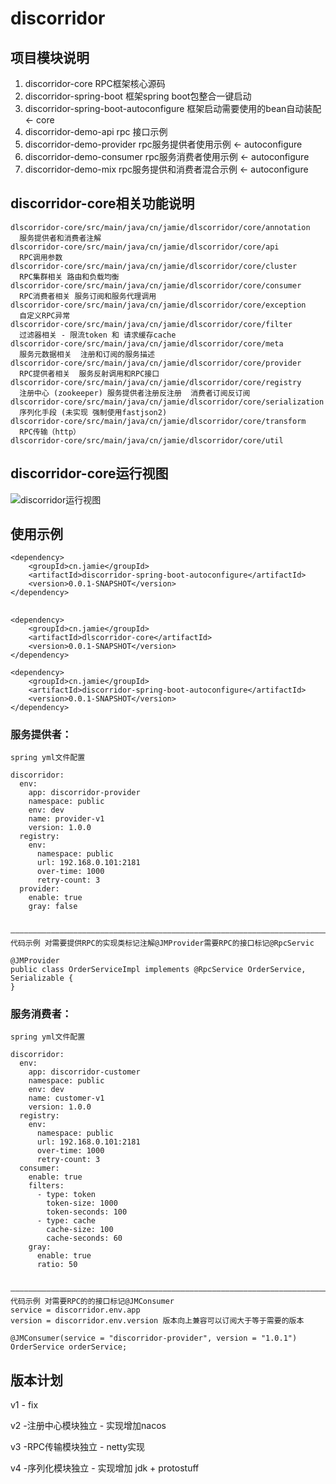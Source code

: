 # discorridor

## 项目模块说明

1. discorridor-core RPC框架核心源码
2. discorridor-spring-boot 框架spring boot包整合一键启动
3. discorridor-spring-boot-autoconfigure 框架启动需要使用的bean自动装配 <- core
4. discorridor-demo-api rpc 接口示例
5. discorridor-demo-provider rpc服务提供者使用示例 <- autoconfigure 
6. discorridor-demo-consumer rpc服务消费者使用示例 <- autoconfigure 
7. discorridor-demo-mix rpc服务提供和消费者混合示例 <- autoconfigure 
## discorridor-core相关功能说明

```plain
dlscorridor-core/src/main/java/cn/jamie/dlscorridor/core/annotation
  服务提供者和消费者注解
dlscorridor-core/src/main/java/cn/jamie/dlscorridor/core/api
  RPC调用参数
dlscorridor-core/src/main/java/cn/jamie/dlscorridor/core/cluster
  RPC集群相关 路由和负载均衡
dlscorridor-core/src/main/java/cn/jamie/dlscorridor/core/consumer
  RPC消费者相关 服务订阅和服务代理调用
dlscorridor-core/src/main/java/cn/jamie/dlscorridor/core/exception
  自定义RPC异常
dlscorridor-core/src/main/java/cn/jamie/dlscorridor/core/filter
  过滤器相关 - 限流token 和 请求缓存cache
dlscorridor-core/src/main/java/cn/jamie/dlscorridor/core/meta
  服务元数据相关  注册和订阅的服务描述
dlscorridor-core/src/main/java/cn/jamie/dlscorridor/core/provider
  RPC提供者相关  服务反射调用和RPC接口
dlscorridor-core/src/main/java/cn/jamie/dlscorridor/core/registry
  注册中心 (zookeeper) 服务提供者注册反注册  消费者订阅反订阅
dlscorridor-core/src/main/java/cn/jamie/dlscorridor/core/serialization
  序列化手段 (未实现 强制使用fastjson2)
dlscorridor-core/src/main/java/cn/jamie/dlscorridor/core/transform
  RPC传输（http）
dlscorridor-core/src/main/java/cn/jamie/dlscorridor/core/util
```

## discorridor-core运行视图

![discorridor运行视图](https://github.com/JamieAsura/dlscorridor/assets/37697410/dc60fe71-1045-4529-adf9-b5ae7e987777)


## 使用示例

```plain
<dependency>
    <groupId>cn.jamie</groupId>
    <artifactId>discorridor-spring-boot-autoconfigure</artifactId>
    <version>0.0.1-SNAPSHOT</version>
</dependency>
```

## 
```plain
<dependency>
    <groupId>cn.jamie</groupId>
    <artifactId>dlscorridor-core</artifactId>
    <version>0.0.1-SNAPSHOT</version>
</dependency>

<dependency>
    <groupId>cn.jamie</groupId>
    <artifactId>discorridor-spring-boot-autoconfigure</artifactId>
    <version>0.0.1-SNAPSHOT</version>
</dependency>
```

### 服务提供者：

```plain
spring yml文件配置

discorridor:
  env:
    app: discorridor-provider
    namespace: public
    env: dev
    name: provider-v1
    version: 1.0.0
  registry:
    env:
      namespace: public
      url: 192.168.0.101:2181
      over-time: 1000
      retry-count: 3
  provider:
    enable: true
    gray: false
    
 ——————————————————————————————————————————————————————————————————————————————————————————————————————
代码示例 对需要提供RPC的实现类标记注解@JMProvider需要RPC的接口标记@RpcServic

@JMProvider
public class OrderServiceImpl implements @RpcService OrderService, Serializable {
}
```

### 服务消费者：

```plain
spring yml文件配置

discorridor:
  env:
    app: discorridor-customer
    namespace: public
    env: dev
    name: customer-v1
    version: 1.0.0
  registry:
    env:
      namespace: public
      url: 192.168.0.101:2181
      over-time: 1000
      retry-count: 3
  consumer:
    enable: true
    filters:
      - type: token
        token-size: 1000
        token-seconds: 100
      - type: cache
        cache-size: 100
        cache-seconds: 60
    gray:
      enable: true
      ratio: 50
    
 ——————————————————————————————————————————————————————————————————————————————————————————————————————
代码示例 对需要RPC的的接口标记@JMConsumer 
service = discorridor.env.app
version = discorridor.env.version 版本向上兼容可以订阅大于等于需要的版本

@JMConsumer(service = "discorridor-provider", version = "1.0.1")
OrderService orderService;
```

## 版本计划

v1 - fix

v2 -注册中心模块独立 - 实现增加nacos

v3 -RPC传输模块独立  - netty实现

v4 -序列化模块独立 - 实现增加 jdk + protostuff
